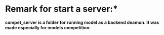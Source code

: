  # Remark for start a server:*
 **compet_server is a folder for running model as a backend deamon. It was made especially for models competition**
